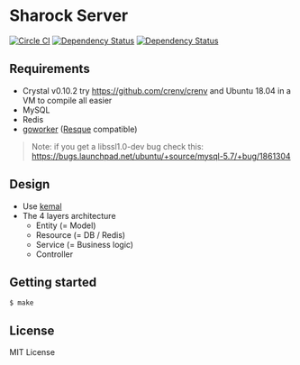 # Sharock Server
[![Circle CI](https://img.shields.io/circleci/project/shardsrocks/sharock-server/master.svg)](https://circleci.com/gh/shardsrocks/sharock-server/tree/master)
[![Dependency Status](https://shards.rocks/badge/github/shardsrocks/sharock-api-server/status.svg)](https://shards.rocks/github/shardsrocks/sharock-api-server)
[![Dependency Status](https://shards.rocks/badge/github/shardsrocks/sharock-api-server/dev_status.svg)](https://shards.rocks/github/shardsrocks/sharock-api-server)

## Requirements

- Crystal v0.10.2 try https://github.com/crenv/crenv and Ubuntu 18.04 in a VM to compile all easier
- MySQL
- Redis
- [goworker](https://github.com/benmanns/goworker) ([Resque](https://github.com/benmanns/goworker) compatible)

> Note: if you get a libssl1.0-dev bug check this: https://bugs.launchpad.net/ubuntu/+source/mysql-5.7/+bug/1861304

## Design

- Use [kemal](https://github.com/sdogruyol/kemal)
- The 4 layers architecture
  - Entity (= Model)
  - Resource (= DB / Redis)
  - Service (= Business logic)
  - Controller

## Getting started

```
$ make
```

## License
MIT License

